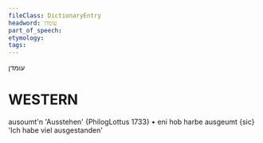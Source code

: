 ```yaml
---
fileClass: DictionaryEntry
headword: עומדן
part_of_speech: 
etymology: 
tags: 
---
```

עומדן

WESTERN
========

ausoumt'n 'Ausstehen' {PhilogLottus 1733}
	•	eni hob harbe ausgeumt {sic} 'Ich habe viel ausgestanden'
